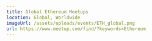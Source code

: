 ```yaml
---
title: Global Ethereum Meetups
location: Global, Worldwide
imageUrl: /assets/uploads/events/ETH_global.png
url: https://www.meetup.com/find/?keywords=Ethereum
---
```


